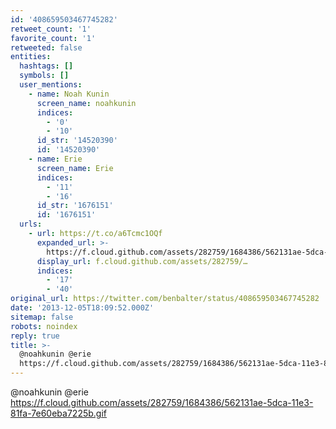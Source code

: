 ```yaml
---
id: '408659503467745282'
retweet_count: '1'
favorite_count: '1'
retweeted: false
entities:
  hashtags: []
  symbols: []
  user_mentions:
    - name: Noah Kunin
      screen_name: noahkunin
      indices:
        - '0'
        - '10'
      id_str: '14520390'
      id: '14520390'
    - name: Erie
      screen_name: Erie
      indices:
        - '11'
        - '16'
      id_str: '1676151'
      id: '1676151'
  urls:
    - url: https://t.co/a6Tcmc1OQf
      expanded_url: >-
        https://f.cloud.github.com/assets/282759/1684386/562131ae-5dca-11e3-81fa-7e60eba7225b.gif
      display_url: f.cloud.github.com/assets/282759/…
      indices:
        - '17'
        - '40'
original_url: https://twitter.com/benbalter/status/408659503467745282
date: '2013-12-05T18:09:52.000Z'
sitemap: false
robots: noindex
reply: true
title: >-
  @noahkunin @erie
  https://f.cloud.github.com/assets/282759/1684386/562131ae-5dca-11e3-81fa-7e60eba7225b.gif
---
```


@noahkunin @erie https://f.cloud.github.com/assets/282759/1684386/562131ae-5dca-11e3-81fa-7e60eba7225b.gif